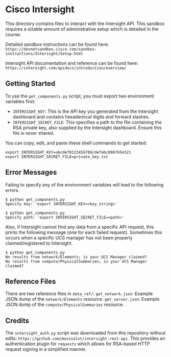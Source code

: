 # Cisco Intersight
This directory contains files to interact with the Intersight API. This
sandbox requires a sizable amount of administrative setup which is
detailed in the course.

Detailed sandbox instructions can be found here:
`https://devnetsandbox.cisco.com/sandbox-instructions/Intersight/Setup.html`

Intersight API documentation and reference can be found here:
`https://intersight.com/apidocs/introduction/overview/`

## Getting Started
To use the `get_components.py` script, you must export two environment
variables first:

  * `INTERSIGHT_KEY`: This is the API key you generated from the
    Intersight dashboard and contains hexademical digits and
    forward slashes.
  * `INTERSIGHT_SECRET_FILE`: This specifies a path to the file
    containing the RSA private key, also supplied by the Intersight
    dashboard. Ensure this file is *never* shared.

You can copy, edit, and paste these shell commands to get started:
```
export INTERSIGHT_KEY=abcdef0123456789/defabc0987654321
export INTERSIGHT_SECRET_FILE=private_key.txt
```

## Error Messages
Failing to specify any of the environment variables will lead
to the following errors.
```
$ python get_components.py    
Specify key: 'export INTERSIGHT_KEY=<key_string>'

$ python get_components.py 
Specify path: 'export INTERSIGHT_SECRET_FILE=<path>'
```

Also, if Intersight cannot find any data from a specific API request,
this prints the following message (one for each failed request).
Sometimes this occurs when a specific UCS manager has not been
properly claimed/registered to Intersight.

```
$ python get_components.py 
No results from network/Elements; is your UCS Manager claimed?
No results from compute/PhysicalSummaries; is your UCS Manager claimed?
```

## Reference Files
There are two reference files in `data_ref/`:
  `get_network.json`: Example JSON dump of the `network/Elements` resource.
  `get_server.json`: Example JSON dump of the 
  `compute/PhysicalSummaries` resource.

## Credits
The `intersight_auth.py` script was downloaded from this repository without
edits: `https://github.com/movinalot/intersight-rest-api`. This provides an
authentication plugin for `requests` which allows for RSA-based HTTP
request signing in a simplified manner.
